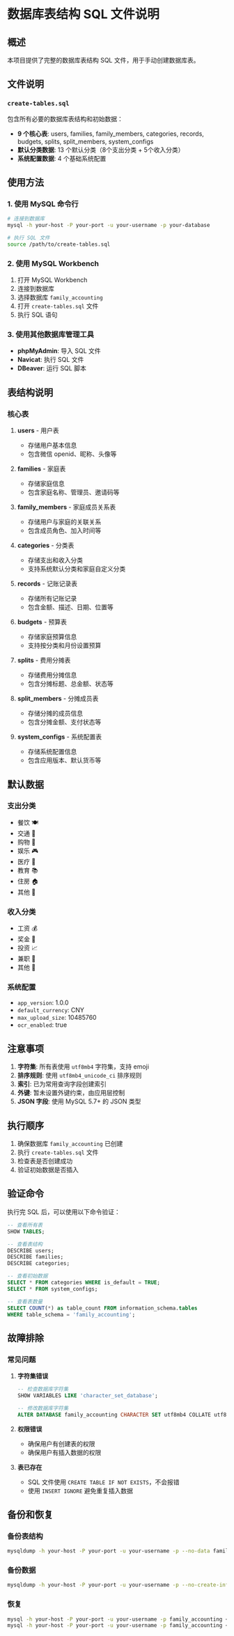 # 数据库表结构 SQL 文件说明

## 概述

本项目提供了完整的数据库表结构 SQL 文件，用于手动创建数据库表。

## 文件说明

### `create-tables.sql`
包含所有必要的数据库表结构和初始数据：

- **9 个核心表**: users, families, family_members, categories, records, budgets, splits, split_members, system_configs
- **默认分类数据**: 13 个默认分类（8个支出分类 + 5个收入分类）
- **系统配置数据**: 4 个基础系统配置

## 使用方法

### 1. 使用 MySQL 命令行

```bash
# 连接到数据库
mysql -h your-host -P your-port -u your-username -p your-database

# 执行 SQL 文件
source /path/to/create-tables.sql
```

### 2. 使用 MySQL Workbench

1. 打开 MySQL Workbench
2. 连接到数据库
3. 选择数据库 `family_accounting`
4. 打开 `create-tables.sql` 文件
5. 执行 SQL 语句

### 3. 使用其他数据库管理工具

- **phpMyAdmin**: 导入 SQL 文件
- **Navicat**: 执行 SQL 文件
- **DBeaver**: 运行 SQL 脚本

## 表结构说明

### 核心表

1. **users** - 用户表
   - 存储用户基本信息
   - 包含微信 openid、昵称、头像等

2. **families** - 家庭表
   - 存储家庭信息
   - 包含家庭名称、管理员、邀请码等

3. **family_members** - 家庭成员关系表
   - 存储用户与家庭的关联关系
   - 包含成员角色、加入时间等

4. **categories** - 分类表
   - 存储支出和收入分类
   - 支持系统默认分类和家庭自定义分类

5. **records** - 记账记录表
   - 存储所有记账记录
   - 包含金额、描述、日期、位置等

6. **budgets** - 预算表
   - 存储家庭预算信息
   - 支持按分类和月份设置预算

7. **splits** - 费用分摊表
   - 存储费用分摊信息
   - 包含分摊标题、总金额、状态等

8. **split_members** - 分摊成员表
   - 存储分摊的成员信息
   - 包含分摊金额、支付状态等

9. **system_configs** - 系统配置表
   - 存储系统配置信息
   - 包含应用版本、默认货币等

## 默认数据

### 支出分类
- 餐饮 🍽️
- 交通 🚗
- 购物 🛒
- 娱乐 🎮
- 医疗 🏥
- 教育 📚
- 住房 🏠
- 其他 📝

### 收入分类
- 工资 💰
- 奖金 🎁
- 投资 📈
- 兼职 💼
- 其他 📝

### 系统配置
- `app_version`: 1.0.0
- `default_currency`: CNY
- `max_upload_size`: 10485760
- `ocr_enabled`: true

## 注意事项

1. **字符集**: 所有表使用 `utf8mb4` 字符集，支持 emoji
2. **排序规则**: 使用 `utf8mb4_unicode_ci` 排序规则
3. **索引**: 已为常用查询字段创建索引
4. **外键**: 暂未设置外键约束，由应用层控制
5. **JSON 字段**: 使用 MySQL 5.7+ 的 JSON 类型

## 执行顺序

1. 确保数据库 `family_accounting` 已创建
2. 执行 `create-tables.sql` 文件
3. 检查表是否创建成功
4. 验证初始数据是否插入

## 验证命令

执行完 SQL 后，可以使用以下命令验证：

```sql
-- 查看所有表
SHOW TABLES;

-- 查看表结构
DESCRIBE users;
DESCRIBE families;
DESCRIBE categories;

-- 查看初始数据
SELECT * FROM categories WHERE is_default = TRUE;
SELECT * FROM system_configs;

-- 查看表数量
SELECT COUNT(*) as table_count FROM information_schema.tables 
WHERE table_schema = 'family_accounting';
```

## 故障排除

### 常见问题

1. **字符集错误**
   ```sql
   -- 检查数据库字符集
   SHOW VARIABLES LIKE 'character_set_database';
   
   -- 修改数据库字符集
   ALTER DATABASE family_accounting CHARACTER SET utf8mb4 COLLATE utf8mb4_unicode_ci;
   ```

2. **权限错误**
   - 确保用户有创建表的权限
   - 确保用户有插入数据的权限

3. **表已存在**
   - SQL 文件使用 `CREATE TABLE IF NOT EXISTS`，不会报错
   - 使用 `INSERT IGNORE` 避免重复插入数据

## 备份和恢复

### 备份表结构
```bash
mysqldump -h your-host -P your-port -u your-username -p --no-data family_accounting > schema.sql
```

### 备份数据
```bash
mysqldump -h your-host -P your-port -u your-username -p --no-create-info family_accounting > data.sql
```

### 恢复
```bash
mysql -h your-host -P your-port -u your-username -p family_accounting < schema.sql
mysql -h your-host -P your-port -u your-username -p family_accounting < data.sql
``` 